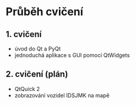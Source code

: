 # Průběh cvičení
## 1. cvičení
 * úvod do Qt a PyQt
 * jednoduchá aplikace s GUI pomocí QtWidgets

## 2. cvičení (plán)
 * QtQuick 2
 * zobrazování vozidel IDSJMK na mapě  
